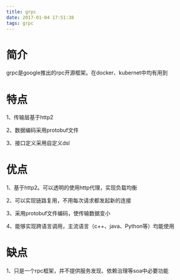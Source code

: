 ```yaml
---
title: grpc
date: 2017-01-04 17:51:38
tags: grpc
---
```

# 简介

grpc是google推出的rpc开源框架。在docker、kubernet中均有用到

<!--more-->

# 特点

1、传输层基于http2

2、数据编码采用protobuf文件

3、接口定义采用自定义dsl

# 优点

1、基于http2。可以透明的使用http代理，实现负载均衡

2、可以实现链路复用，不用每次请求都发起新的连接

3、采用protobuf文件编码，使传输数据变小

4、能够实现跨语言调用，主流语言（c++、java、Python等）均能使用

# 缺点

1、只是一个rpc框架，并不提供服务发现、依赖治理等soa中必要功能
